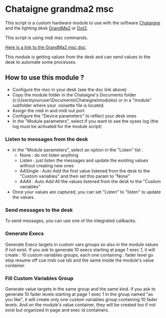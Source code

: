 # Chataigne grandma2 msc
This script is a custom hardware module to use with the software [Chataigne](http://benjamin.kuperberg.fr/chataigne) and the lighting desk [GrandMa2](https://www.malighting.com/product-archive/products/grandma2/) or [Dot2](https://www.malighting.com/product-archive/products/dot2/).

This script is using midi msc commands.

[Here is a link to the GrandMa2 msc doc](https://help2.malighting.com/Page/grandMA2/remote_control_msc/en/3.9).

This module is getting values from the desk and can send values to the desk to automate some processes.

## How to use this module ?
* Configure the msc in your desk (see the doc link above)
* Copy the module folder in the Chataigne's Documents folder (c:\Users\youruser\Documents\Chataigne\modules) or in a "module" subfolder where your .noisette file is located.
* Assign the midi in and midi out port
* Configure the "Device parameters" to reflect your desk ones
* In the "Module parameters", select if you want to see the sysex log (the log must be activated for the module script)

### Listen to messages from the desk
* In the "Module parameters", select an option in the "Listen" list :
  * None : do not listen anything
  * Listen : just listen the messages and update the existing values without creating new ones
  * AASingle : Auto Add the first value listened from the desk to the "Custom variables" and then set this param to "None"
  * AAAll : Auto Add All the values listened from the desk to the "Custom variables"
* Once your values are captured, you can set "Listen" to "listen" to update the values.

### Send messages to the desk
To send messages, you can use one of the integrated callbacks.

### Generate Execs
Generate Execs targets in custom vars groups so also in the module values if not exist.
If you ask to generate 10 execs starting at page 1 exec 1, it will create :
10 custom variables groups, each one containing :
fader level
go
stop
resume
off
cue msb
cue lsb
and the same inside the module's value container.

### Fill Custom Variables Group
Generate value targets in the same group and the same kind.
if you ask to generate 10 fader levels starting at page 1 exec 1 in the group named "as you like", it will create only one custom variables group containing 10 fader levels.
And on the module's value container, they will be created too if not exist but organized in page and exec id containers.

